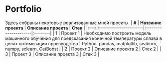 # Portfolio
Здесь собраны некоторые реализованные мной проекты.
| **#** | **Название проекта** | **Описание проекта** | **Стек** |
|:---:|:----------------------|:---------------------|:--------|
| 1   | Проект 1              | Необходимо построить модель машинного обучения для предсказания конечной температуры сплава в целях оптимизации производства   | Python, pandas, matplotlib, seaborn, numpy, sclearn, CatBoost  |
| 2   | Проект 2              | Описание проекта 2   | Стек 2  |
| 3   | Проект 3              | Описание проекта 3   | Стек 3  |
